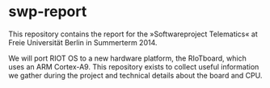 swp-report
==========

This repository contains the report for the »Softwareproject Telematics« at Freie Universität
Berlin in Summerterm 2014.

We will port RIOT OS to a new hardware platform, the RIoTboard, which uses an ARM Cortex-A9.
This repository exists to collect useful information we gather during the project and technical
details about the board and CPU.
